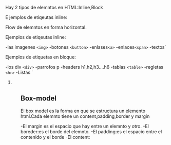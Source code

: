 <INLINE VS bLOCK>

Hay 2 tipos de elemntos en HTML:Inline,Block

  E jemplos de etiqeutas inline:

  Flow de elemntos en forma horizontal.

  Ejemplos de etiqeutas inline:


-las imagenes `<img>`
-botones `<button>`
-enlases`<a>`
-enlaces`<span>`
-textos`

Ejemplos de etiquetas en bloque:

-los div `<div>`
-parrofos p
-headers h1,h2,h3....h6
-tablas `<table>`
-regletas `<hr>`
-Listas `<ol><li><ul>

## Box-model

El box model es la forma en que se estructura un elemento html.Cada elemnto tiene un content,padding,border y margin

-El margin es el espacio que hay entre un elemnto y otro.
-El boreder:es el borde del elemnto.
-El padding:es el espacio entre el contenido y el borde
-El content: